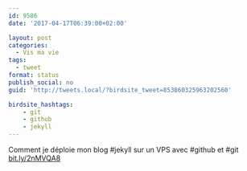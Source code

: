 ```yaml
---
id: 9586
date: '2017-04-17T06:39:00+02:00'

layout: post
categories:
  - Vis ma vie
tags:
  - tweet
format: status
publish_social: no
guid: 'http://tweets.local/?birdsite_tweet=853860325963202560'

birdsite_hashtags:
    - git
    - github
    - jekyll
---
```


Comment je déploie mon blog #jekyll sur un VPS avec #github et #git [bit.ly/2nMVQA8](http://bit.ly/2nMVQA8)